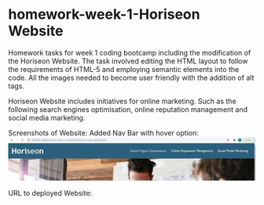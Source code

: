 # homework-week-1-Horiseon Website

Homework tasks for week 1 coding bootcamp including the modification of the Horiseon Website. The task involved editing the HTML layout to follow the requirements of HTML-5 and employing semantic elements into the code. All the images needed to become user friendly with the addition of alt tags. 

Horiseon Website includes initiatives for online marketing. Such as the following search engines optimisation, online reputation management and social media marketing. 

Screenshots of Website:
Added Nav Bar with hover option:
![Alt text](/assets/screenshots/navbar.jpg?raw=true "Navbar")

URL to deployed Website: 


